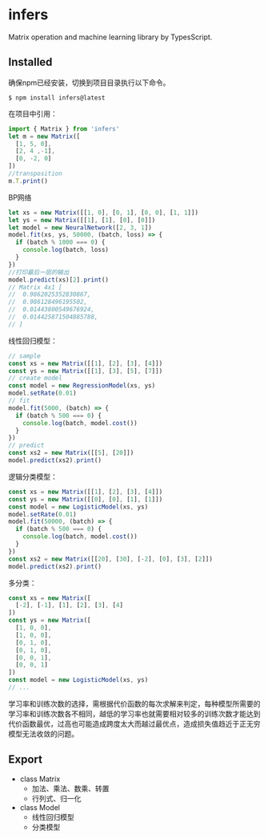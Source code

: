 # infers
Matrix operation and machine learning library by TypesScript.

## Installed
确保npm已经安装，切换到项目目录执行以下命令。
```shell
$ npm install infers@latest
```

在项目中引用：
```ts
import { Matrix } from 'infers'
let m = new Matrix([
  [1, 5, 0],
  [2, 4 ,-1],
  [0, -2, 0]
])
//transposition
m.T.print()
```
BP网络
```ts
let xs = new Matrix([[1, 0], [0, 1], [0, 0], [1, 1]])
let ys = new Matrix([[1], [1], [0], [0]])
let model = new NeuralNetwork([2, 3, 1])
model.fit(xs, ys, 50000, (batch, loss) => {
  if (batch % 1000 === 0) {
    console.log(batch, loss)
  }
})
//打印最后一层的输出
model.predict(xs)[2].print()
// Matrix 4x1 [
//  0.9862025352830867, 
//  0.986128496195502, 
//  0.01443800549676924, 
//  0.014425871504885788, 
// ]
```

线性回归模型：
```ts
// sample
const xs = new Matrix([[1], [2], [3], [4]])
const ys = new Matrix([[1], [3], [5], [7]])
// create model
const model = new RegressionModel(xs, ys)
model.setRate(0.01)
// fit
model.fit(5000, (batch) => {
  if (batch % 500 === 0) {
    console.log(batch, model.cost())
  }
})
// predict
const xs2 = new Matrix([[5], [20]])
model.predict(xs2).print()
```
逻辑分类模型：
```ts
const xs = new Matrix([[1], [2], [3], [4]])
const ys = new Matrix([[0], [0], [1], [1]])
const model = new LogisticModel(xs, ys)
model.setRate(0.01)
model.fit(50000, (batch) => {
  if (batch % 500 === 0) {
    console.log(batch, model.cost())
  }
})
const xs2 = new Matrix([[20], [30], [-2], [0], [3], [2]])
model.predict(xs2).print()
```
多分类：
```ts
const xs = new Matrix([
  [-2], [-1], [1], [2], [3], [4]
])
const ys = new Matrix([
  [1, 0, 0],
  [1, 0, 0],
  [0, 1, 0],
  [0, 1, 0],
  [0, 0, 1],
  [0, 0, 1]
])
const model = new LogisticModel(xs, ys)
// ...
```
学习率和训练次数的选择，需根据代价函数的每次求解来判定，每种模型所需要的学习率和训练次数各不相同，越低的学习率也就需要相对较多的训练次数才能达到代价函数最优，过高也可能造成跨度太大而越过最优点，造成损失值趋近于正无穷模型无法收敛的问题。

## Export
- class Matrix
  - 加法、乘法、数乘、转置
  - 行列式、归一化
- class Model
  - 线性回归模型
  - 分类模型